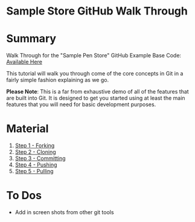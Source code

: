 Sample Store GitHub Walk Through
====================

# Summary

Walk Through for the "Sample Pen Store" GitHub Example
Base Code: [Available Here](https://github.com/git-walkthrough/sample-store)

This tutorial will walk you through come of the core concepts in Git in a fairly simple fashion explaining as we go.

**Please Note**: This is a far from exhaustive demo of all of the features that are built into Git.  It is designed to get you started using at least the main features that you will need for basic development purposes.

# Material

1. [Step 1 - Forking](steps/step-1-forking.md)
2. [Step 2 - Cloning](steps/step-2-cloning.md)
3. [Step 3 - Committing](steps/step-3-commmitting.md)
4. [Step 4 - Pushing](steps/step-4-pushing.md)
5. [Step 5 - Pulling](steps/step-5-pushing.md)


# To Dos
 - Add in screen shots from other git tools